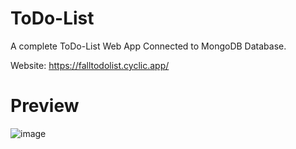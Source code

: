 # ToDo-List
A complete ToDo-List Web App Connected to MongoDB Database.

Website: https://falltodolist.cyclic.app/

# Preview

![image](https://user-images.githubusercontent.com/94279007/234040607-316126bf-14b9-49db-8cd5-8e13b3ae5caf.png)
